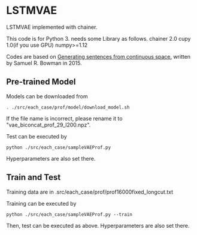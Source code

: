 # LSTMVAE
LSTMVAE implemented with chainer.

This code is for Python 3.
needs some Library as follows.
  chainer 2.0
  cupy 1.0(if you use GPU)
  numpy>=1.12

Codes are based on
[Generating sentences from continuous space.](https://arxiv.org/abs/1511.06349)
written by Samuel R. Bowman in 2015.

## Pre-trained Model
Models can be downloaded from
```
. ./src/each_case/prof/model/download_model.sh
```
If the file name is incorrect, please rename it to "vae_biconcat_prof_29_l200.npz".

Test can be executed by
```
python ./src/each_case/sampleVAEProf.py
```
Hyperparameters are also set there.

## Train and Test
Training data are in
.src/each_case/prof/prof16000fixed_longcut.txt

Training can be executed by
```
python ./src/each_case/sampleVAEProf.py --train
```
Then, test can be executed as above. Hyperparameters are also set there.
